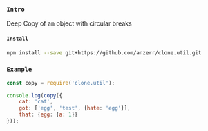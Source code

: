 
### `Intro`
Deep Copy of an object with circular breaks

#### `Install`
``` bash
npm install --save git+https://github.com/anzerr/clone.util.git
```

### `Example`
``` javascript
const copy = require('clone.util');

console.log(copy({
	cat: 'cat',
	got: ['egg', 'test', {hate: 'egg'}],
	that: {egg: {a: 1}}
}));
```